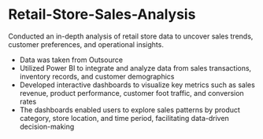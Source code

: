 # Retail-Store-Sales-Analysis
Conducted an in-depth analysis of retail store data to uncover sales trends, customer preferences, and operational insights.

* Data was taken from Outsource
* Utilized Power BI to integrate and analyze data from sales transactions, inventory records, and customer demographics
* Developed interactive dashboards to visualize key metrics such as sales revenue, product performance, customer foot traffic, and conversion rates
* The dashboards enabled users to explore sales patterns by product category, store location, and time period, facilitating data-driven decision-making
